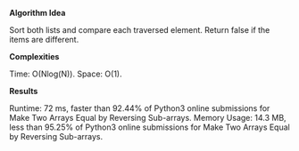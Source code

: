 **Algorithm Idea**

Sort both lists and compare each traversed element. 
Return false if the items are different.

**Complexities**

Time: O(Nlog(N)).
Space: O(1).

**Results**

Runtime: 72 ms, faster than 92.44% of Python3 online submissions for Make Two Arrays Equal by Reversing Sub-arrays.
Memory Usage: 14.3 MB, less than 95.25% of Python3 online submissions for Make Two Arrays Equal by Reversing Sub-arrays.
